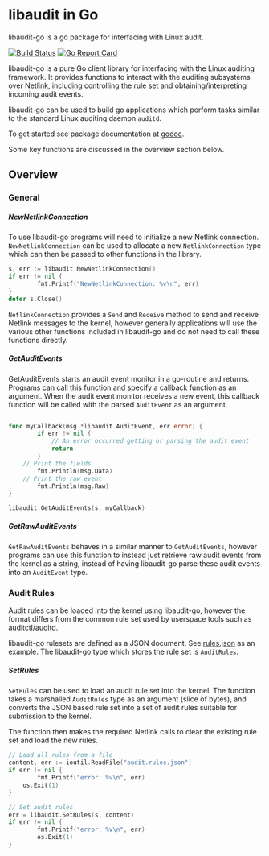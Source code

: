 # libaudit in Go

libaudit-go is a go package for interfacing with Linux audit.

[![Build Status](https://travis-ci.org/mozilla/libaudit-go.svg?branch=master)](https://travis-ci.org/mozilla/libaudit-go)
[![Go Report Card](https://goreportcard.com/badge/mozilla/libaudit-go "Go Report Card")](https://goreportcard.com/report/mozilla/libaudit-go)

libaudit-go is a pure Go client library for interfacing with the Linux auditing framework. It provides functions
to interact with the auditing subsystems over Netlink, including controlling the rule set and obtaining/interpreting
incoming audit events.

libaudit-go can be used to build go applications which perform tasks similar to the standard Linux auditing daemon
`auditd`.

To get started see package documentation at [godoc](https://godoc.org/github.com/mozilla/libaudit-go).

Some key functions are discussed in the overview section below.

## Overview

### General 

##### NewNetlinkConnection 

To use libaudit-go programs will need to initialize a new Netlink connection. `NewNetlinkConnection` can be used
to allocate a new `NetlinkConnection` type which can then be passed to other functions in the library.

```go
s, err := libaudit.NewNetlinkConnection()
if err != nil {
        fmt.Printf("NewNetlinkConnection: %v\n", err)
} 
defer s.Close()
```

`NetlinkConnection` provides a `Send` and `Receive` method to send and receive Netlink messages to the kernel,
however generally applications will use the various other functions included in libaudit-go and do not need to
call these functions directly.

##### GetAuditEvents

GetAuditEvents starts an audit event monitor in a go-routine and returns. Programs can call this function and
specify a callback function as an argument. When the audit event monitor receives a new event, this callback
function will be called with the parsed `AuditEvent` as an argument.

```go

func myCallback(msg *libaudit.AuditEvent, err error) {
        if err != nil {
            // An error occurred getting or parsing the audit event
            return
        }
	// Print the fields
        fmt.Println(msg.Data)
	// Print the raw event
        fmt.Println(msg.Raw)
}

libaudit.GetAuditEvents(s, myCallback)
```

##### GetRawAuditEvents

`GetRawAuditEvents` behaves in a similar manner to `GetAuditEvents`, however programs can use this function
to instead just retrieve raw audit events from the kernel as a string, instead of having libaudit-go parse
these audit events into an `AuditEvent` type.

### Audit Rules

Audit rules can be loaded into the kernel using libaudit-go, however the format differs from the common rule
set used by userspace tools such as auditctl/auditd.

libaudit-go rulesets are defined as a JSON document. See [rules.json](./testdata/rules.json) as an example.
The libaudit-go type which stores the rule set is `AuditRules`.

##### SetRules

`SetRules` can be used to load an audit rule set into the kernel. The function takes a marshalled `AuditRules`
type as an argument (slice of bytes), and converts the JSON based rule set into a set of audit rules suitable
for submission to the kernel.

The function then makes the required Netlink calls to clear the existing rule set and load the new rules.

```go
// Load all rules from a file
content, err := ioutil.ReadFile("audit.rules.json")
if err != nil {
        fmt.Printf("error: %v\n", err)
	os.Exit(1)
}

// Set audit rules
err = libaudit.SetRules(s, content)
if err != nil {
        fmt.Printf("error: %v\n", err)
        os.Exit(1)
}
```
